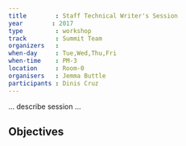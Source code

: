 ```yaml
---
title        : Staff Technical Writer's Session
year		: 2017
type         : workshop
track        : Summit Team
organizers   :
when-day     : Tue,Wed,Thu,Fri
when-time    : PM-3
location     : Room-0
organisers   : Jemma Buttle
participants : Dinis Cruz
---
```


... describe session ...

## Objectives

